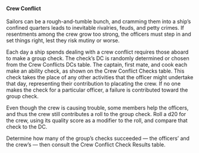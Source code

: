 #### Crew Conflict

Sailors can be a rough-and-tumble bunch, and cramming them into a ship’s confined quarters leads to inevitable rivalries, feuds, and petty crimes. If resentments among the crew grow too strong, the officers must step in and set things right, lest they risk mutiny or worse.

Each day a ship spends dealing with a crew conflict requires those aboard to make a group check. The check’s DC is randomly determined or chosen from the Crew Conflicts DCs table. The captain, first mate, and cook each make an ability check, as shown on the Crew Conflict Checks table. This check takes the place of any other activities that the officer might undertake that day, representing their contribution to placating the crew. If no one makes the check for a particular officer, a failure is contributed toward the group check.

Even though the crew is causing trouble, some members help the officers, and thus the crew still contributes a roll to the group check. Roll a d20 for the crew, using its quality score as a modifier to the roll, and compare that check to the DC.

Determine how many of the group’s checks succeeded — the officers’ and the crew’s — then consult the Crew Conflict Check Results table.

```diceroller

```